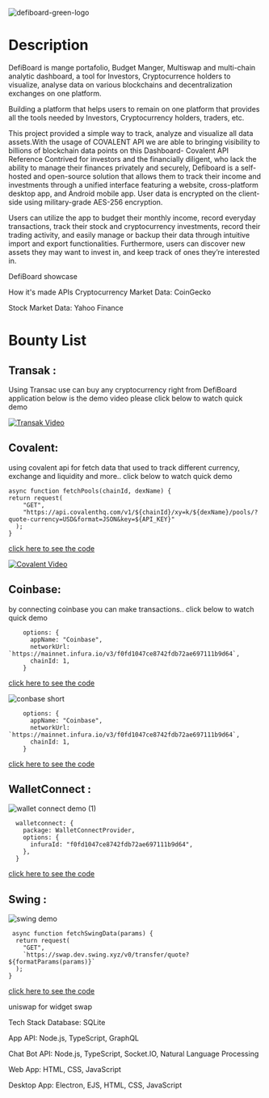 ![defiboard-green-logo](https://user-images.githubusercontent.com/102347045/169810777-01d0325c-e4f1-40ef-a563-f5e9b5bf2c43.png)

# Description

DefiBoard is mange portafolio, Budget Manger, Multiswap and multi-chain analytic dashboard, a tool for Investors, Cryptocurrence holders to visualize, analyse data on various blockchains and decentralization exchanges on one platform.

Building a platform that helps users to remain on one platform that provides all the tools needed by Investors, Cryptocurrency holders, traders, etc.

This project provided a simple way to track, analyze and visualize all data assets.With the usage of COVALENT API we are able to bringing visibility to billions of blockchain data points on this Dashboard- Covalent API Reference Contrived for investors and the financially diligent, who lack the ability to manage their finances privately and securely, Defiboard is a self-hosted and open-source solution that allows them to track their income and investments through a unified interface featuring a website, cross-platform desktop app, and Android mobile app. User data is encrypted on the client-side using military-grade AES-256 encryption.

Users can utilize the app to budget their monthly income, record everyday transactions, track their stock and cryptocurrency investments, record their trading activity, and easily manage or backup their data through intuitive import and export functionalities. Furthermore, users can discover new assets they may want to invest in, and keep track of ones they’re interested in.

DefiBoard showcase

How it's made APIs Cryptocurrency Market Data: CoinGecko

Stock Market Data: Yahoo Finance


# Bounty List 

## Transak : 
Using Transac use can buy any cryptocurrency right from DefiBoard application below is the demo video please click below to watch quick demo



[![Transak Video](https://user-images.githubusercontent.com/102347045/169801750-1a7fad4c-8272-4f72-b2b7-3716708de1aa.png)](https://vimeo.com/712807831 " - Click to Watch!")




## Covalent: 
using covalent api for fetch data that used to track different currency, exchange and liquidity and more.. click below to watch quick demo


```
async function fetchPools(chainId, dexName) {
return request(
    "GET",
    "https://api.covalenthq.com/v1/${chainId}/xy=k/${dexName}/pools/?quote-currency=USD&format=JSON&key=${API_KEY}"
  );
} 	
```


[click here to see the code](https://github.com/defiboard/defiboard-ui/blob/e01bcba399cfef34a6f8d9488539e53b35b136cb/web/assets/js/functions/pools.js)

[![Covalent Video](https://user-images.githubusercontent.com/102347045/169799533-5343c22d-a0a1-4289-99b1-99eb17f3184d.png)](https://vimeo.com/712816681 "- Click to Watch!")



## Coinbase: 
by connecting coinbase you can make transactions.. click below to watch quick demo

```
    options: {
      appName: "Coinbase",
      networkUrl: `https://mainnet.infura.io/v3/f0fd1047ce8742fdb72ae697111b9d64`,
      chainId: 1,
    }
```
[click here to see the code](https://github.com/defiboard/defiboard-ui/blob/a4e719b61cea015c49c396d69f4272f2e7050bd1/web/assets/js/wallet/wallet.js)
 
![conbase short](https://user-images.githubusercontent.com/102347045/169817411-6688a191-3adf-4dd9-bb58-153d847f8b14.gif)


```
    options: {
      appName: "Coinbase",
      networkUrl: `https://mainnet.infura.io/v3/f0fd1047ce8742fdb72ae697111b9d64`,
      chainId: 1,
    }
```

[click here to see the code](https://github.com/defiboard/defiboard-ui/blob/a4e719b61cea015c49c396d69f4272f2e7050bd1/web/assets/js/wallet/wallet.js)

## WalletConnect :

![wallet connect demo (1)](https://user-images.githubusercontent.com/102347045/169815897-f10dde31-9049-47b2-988e-4483eeeda6d6.gif)


```
  walletconnect: {
    package: WalletConnectProvider,
    options: {
      infuraId: "f0fd1047ce8742fdb72ae697111b9d64",
    },
  }
```

[click here to see the code](https://github.com/defiboard/defiboard-ui/blob/a4e719b61cea015c49c396d69f4272f2e7050bd1/web/assets/js/wallet/wallet.js)

## Swing :

![swing demo](https://user-images.githubusercontent.com/102347045/169872942-5be7c90f-4e29-42fb-91cf-c1a41d69ccbb.png)



```
 async function fetchSwingData(params) {
  return request(
    "GET",
    `https://swap.dev.swing.xyz/v0/transfer/quote?${formatParams(params)}`
  );
}
```

[click here to see the code](https://github.com/defiboard/defiboard-ui/blob/aa8e738e2fe2d0e85914b6f32aedaba3f507f18d/web/assets/js/wallet/swing.js)

uniswap for widget swap

Tech Stack Database: SQLite

App API: Node.js, TypeScript, GraphQL

Chat Bot API: Node.js, TypeScript, Socket.IO, Natural Language Processing

Web App: HTML, CSS, JavaScript

Desktop App: Electron, EJS, HTML, CSS, JavaScript
